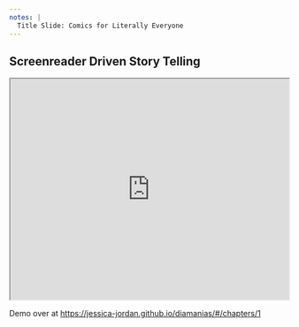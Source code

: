 ```yaml
---
notes: |
  Title Slide: Comics for Literally Everyone
---
```


## Screenreader Driven Story Telling


<div class="clearfix" style="width: 100%">
  <iframe class="block" id="inlineFrameExample" title="Diamanias web comic loaded in an iframe into the presentation" src="https://jessica-jordan.github.io/diamanias/#/chapters/1" tabindex="0" style="width: 100%; min-height: 400px; padding: 0;"></iframe>
</div>

<p class="fs-small">Demo over at <a href="https://jessica-jordan.github.io/diamanias/#/chapters/1">https://jessica-jordan.github.io/diamanias/#/chapters/1</a></p>

<!-- .slide: data-transition="fade-in" -->
